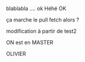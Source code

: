 ﻿blablabla .... ok
Héhé OK

ça marche le pull fetch alors ?

modification à partir de test2

ON est en MASTER

OLIVIER
